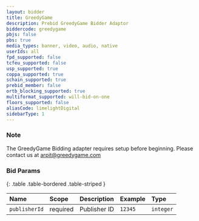 ```yaml
---
layout: bidder
title: GreedyGame
description: Prebid GreedyGame Bidder Adaptor
biddercode: greedygame
pbjs: false
pbs: true
media_types: banner, video, audio, native
userIds: all
fpd_supported: false
tcfeu_supported: false
usp_supported: true
coppa_supported: true
schain_supported: true
prebid_member: false
ortb_blocking_supported: true
multiformat_supported: will-bid-on-one
floors_supported: false
aliasCode: limelightDigital
sidebarType: 1
---
```


### Note

The GreedyGame Bidding adapter requires setup before beginning. Please contact us at <arpit@greedygame.com>

### Bid Params

{: .table .table-bordered .table-striped }

| Name          | Scope    | Description           | Example                | Type      |
|:--------------|:---------|:----------------------|:-----------------------|:----------|
| `publisherId` | required | Publisher ID          | `12345`                | `integer` |
